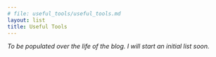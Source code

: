 ```yaml
---
# file: useful_tools/useful_tools.md
layout: list
title: Useful Tools
---
```

*To be populated over the life of the blog. I will start an initial list soon.*
